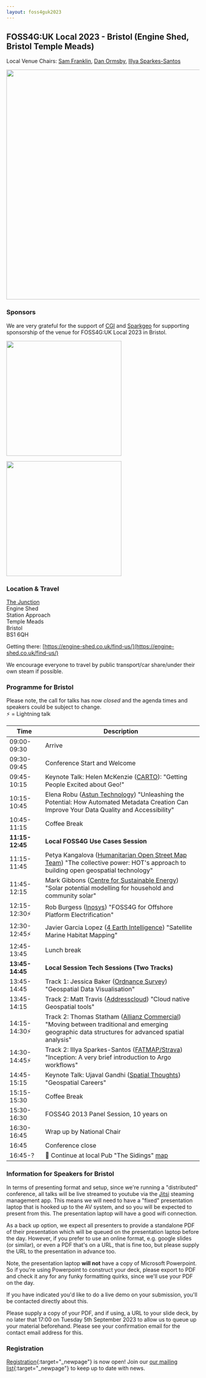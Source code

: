 ```yaml
---
layout: foss4guk2023
---
```


## FOSS4G:UK Local 2023 - Bristol (Engine Shed, Bristol Temple Meads)

Local Venue Chairs: [Sam Franklin](), [Dan Ormsby](https://linkedin.com/in/danielormsby/), [Illya Sparkes-Santos](https://www.linkedin.com/in/illyasantos/)

<img src="images/engineshed.jpeg" width="600" align="middle">


### Sponsors

We are very grateful for the support of [CGI](https://www.cgi.com/en) and [Sparkgeo](https://www.sparkgeo.com) for supporting sponsorship of the venue for FOSS4G:UK Local 2023 in Bristol. <br>

[<img src="images/logo_cgi_color.png" width="300" align="middle">](https://www.cgi.com/en)

[<img src="images/sparkgeo-logo-black.png" width="300" align="middle">](https://sparkgeo.com/)


### Location & Travel

[The Junction](https://www.openstreetmap.org/#map=19/51.44889/-2.58330)<br>
Engine Shed<br>
Station Approach<br>
Temple Meads<br>
Bristol<br>
BS1 6QH<br>

Getting there: [https://engine-shed.co.uk/find-us/](https://engine-shed.co.uk/find-us/)

We encourage everyone to travel by public transport/car share/under their own steam if possible.

### Programme for Bristol

Please note, the call for talks has now *closed* and the agenda times and speakers could be subject to change.  
⚡ = Lightning talk

| Time         | Description                 | 
|--------------|-----------------------------|
| 09:00-09:30  | Arrive                      |
| 09:30-09:45  | Conference Start and Welcome|
| 09:45-10:15  | Keynote Talk: Helen McKenzie ([CARTO](https://carto.com/)): "Getting People Excited about Geo!"|
| 10:15-10:45  | Elena Robu ([Astun Technology](https://www.astuntechnology.com/)) "Unleashing the Potential: How Automated Metadata Creation Can Improve Your Data Quality and Accessibility"
| 10:45-11:15  | Coffee Break
| **11:15-12:45**  | **Local FOSS4G Use Cases Session**
| 11:15-11:45  | Petya Kangalova ([Humanitarian Open Street Map Team](https://www.hotosm.org/)) "The collective power: HOT's approach to building open geospatial technology"|
| 11:45-12:15  | Mark Gibbons ([Centre for Sustainable Energy](https://www.cse.org.uk/)) "Solar potential modelling for household and community solar"|
| 12:15-12:30⚡  | Rob Burgess ([Inosys](https://www.inosys.co.uk/)) "FOSS4G for Offshore Platform Electrification"|
| 12:30-12:45⚡  | Javier Garcia Lopez ([4 Earth Intelligence](https://www.4earthintelligence.com/)) "Satellite Marine Habitat Mapping"
| 12:45-13:45  | Lunch break
| **13:45-14:45**  | **Local Session Tech Sessions (Two Tracks)** |
| 13:45-14:45  | Track 1: Jessica Baker ([Ordnance Survey](https://www.ordnancesurvey.co.uk/)) "Geospatial Data Visualisation"
| 13:45-14:15  | Track 2: Matt Travis ([Addresscloud](https://www.addresscloud.com/)) "Cloud native Geospatial tools"
| 14:15-14:30⚡ | Track 2: Thomas Statham ([Allianz Commercial](https://commercial.allianz.com/)) "Moving between traditional and emerging geographic data structures for advanced spatial analysis"
| 14:30-14:45⚡  | Track 2: Illya Sparkes-Santos ([FATMAP/Strava](https://fatmap.com/)) "Inception: A very brief introduction to Argo workflows"
| 14:45-15:15  | Keynote Talk: Ujaval Gandhi ([Spatial Thoughts](https://spatialthoughts.com/)) "Geospatial Careers"
| 15:15-15:30 | Coffee Break
| 15:30-16:30 | FOSS4G 2013 Panel Session, 10 years on
| 16:30-16:45 | Wrap up by National Chair
| 16:45 | Conference close
| 16:45-? | 🍻 Continue at local Pub "The Sidings" [map](https://goo.gl/maps/h4PXdSu3c9TJkqJN6)

### Information for Speakers for Bristol

In terms of presenting format and setup, since we're running a "distributed" conference, all talks will be live streamed to youtube via the [Jitsi](https://jitsi.org/) steaming management app. This means we will need to have a "fixed" presentation laptop that is hooked up to the AV system, and so you will be expected to present from this. The presentation laptop will have a good wifi connection.

As a back up option, we expect all presenters to provide a standalone PDF of their presentation which will be queued on the presentation laptop before the day. However, if you prefer to use an online format, e.g. google slides (or similar), or even a PDF that's on a URL, that is fine too, but please supply the URL to the presentation in advance too.

Note, the presentation laptop **will not** have a copy of Microsoft Powerpoint. So if you're using Powerpoint to construct your deck, please export to PDF and check it any for any funky formatting quirks, since we'll use your PDF on the day.

If you have indicated you'd like to do a live demo on your submission, you'll be contacted directly about this.

Please supply a copy of your PDF, and if using, a URL to your slide deck, by no later that 17:00 on Tuesday 5th September 2023 to allow us to queue up your material beforehand. Please see your confirmation email for the contact email address for this.

### Registration

[Registration](https://www.eventbrite.co.uk/e/foss4g-uk-local-2023-tickets-663598610307){:target="_newpage"} is now open! Join our [our mailing list](https://lists.osgeo.org/mailman/listinfo/uk){:target="_newpage"} to keep up to date with news. 
